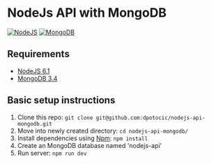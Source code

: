 # NodeJs API with MongoDB

[![NodeJS](https://img.shields.io/badge/Powered_by-NodeJS-green.svg?style=flat)](https://nodejs.org)
[![MongoDB](https://img.shields.io/badge/Powered_by-MongoDB-green.svg?style=flat)](https://www.mongodb.com)

## Requirements

* [NodeJS 6.1](https://nodejs.org/en/download/)
* [MongoDB 3.4](https://www.mongodb.com/download-center#community)


## Basic setup instructions

1. Clone this repo: `git clone git@github.com:dpotocic/nodejs-api-mongodb.git`
2. Move into newly created directory: `cd nodejs-api-mongodb/`
3. Install dependencies using [Npm](https://nodejs.org/en/download/): `npm install`
4. Create an MongoDB database named 'nodejs-api'
5. Run server: `npm run dev`
